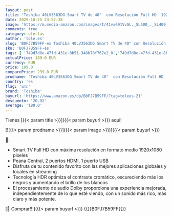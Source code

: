 ```yaml
---
layout: post
title: 'Toshiba 40LV3563DG Smart TV de 40"  con Resolución Full HD  1920 x 1080   HDR  Peana Central  Compatible con Alexa  WiFi'
date: 2025-10-25 23:57:38
image: 'https://m.media-amazon.com/images/I/41vx691VvGL._SL500_._SL400_.jpg'
comments: true
category: ofertas
author: 'tole.es'
slug: 'B0FJ7B59FF-es Toshiba 40LV3563DG Smart TV de 40" con Resolución Full HD...'
sku: 'B0FJ7B59FF-es'
tags: [ '749d7d8e-47fd-431e-8b51-348b70f767e2_0','749d7d8e-47fd-431e-8b51-348b70f767e2_6901','749d7d8e-47fd-431e-8b51-348b70f767e2_9301','Arborist Merchandising Root','Electrónica','Self Service','Special Features Stores','TV, vídeo y home cinema','Televisores','Top Brands Tech Selection','Top Brands Tech TVs','Toshiba','alexa','toshiba','🇪🇸', ]
actualPrice: 189.0 EUR
currency: EUR
price: 189.0
comparePrice: 239.0 EUR
prodname: 'Toshiba 40LV3563DG Smart TV de 40"  con Resolución Full HD  1920 x 1080   HDR  Peana Central  Compatible con Alexa  WiFi'
country: 'es'
flag: '🇪🇸'
brand: 'Toshiba'
buyurl: 'https://www.amazon.es/dp/B0FJ7B59FF/?tag=tolees-21'
descuento: '20.92'
average: '189.0'
---
```


Tienes [{{< param title >}}]({{< param buyurl >}}) aqui!

[![{{< param prodname >}}]({{< param image >}})]({{< param buyurl >}})

🔎:

- Smart TV Full HD con máxima resolución en formato medio 1920x1080 pixeles
- Peana Central, 2 puertos HDMI, 1 puerto USB
- Disfruta de tu contenido favorito con las mejores aplicaciones globales y locales en streaming
- Tecnología HDR optimiza el contraste cromático, oscureciendo más los negros y aumentando el brillo de los blancos
- El procesamiento de audio Dolby proporciona una experiencia mejorada, independientemente de lo que esté viendo, con un sonido más rico, más claro y más potente.

[🛒 Comprar!!!]({{< param buyurl >}})
{{<world>}}B0FJ7B59FF{{</world>}}
